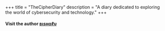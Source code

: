 +++
title = "TheCipherDiary"
description = "A diary dedicated to exploring the world of cybersecurity and technology."
+++


#### **Visit the author [вιѕнαℓυ](http://bishall.com.np)**